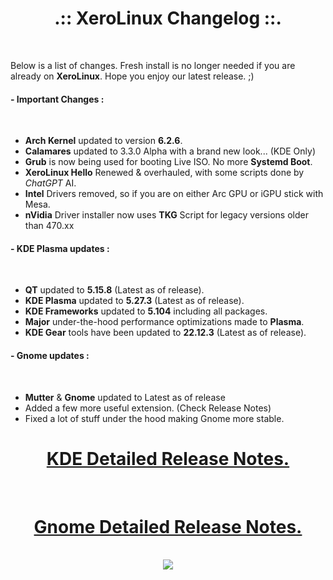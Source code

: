 # <center>.:: XeroLinux Changelog ::.</center>

<br />

Below is a list of changes. Fresh install is no longer needed if you are already on **XeroLinux**. Hope you enjoy our latest release. ;)


#### - Important Changes :
<br />

- **Arch Kernel** updated to version **6.2.6**.
- **Calamares** updated to 3.3.0 Alpha with a brand new look... (KDE Only)
- **Grub** is now being used for booting Live ISO. No more **Systemd Boot**.
- **XeroLinux Hello** Renewed & overhauled, with some scripts done by *ChatGPT* AI.
- **Intel** Drivers removed, so if you are on either Arc GPU or iGPU stick with Mesa.
- **nVidia** Driver installer now uses **TKG** Script for legacy versions older than 470.xx

#### - KDE Plasma updates :
<br />

- **QT** updated to **5.15.8** (Latest as of release).
- **KDE Plasma** updated to **5.27.3** (Latest as of release).
- **KDE Frameworks** updated to **5.104** including all packages.
- **Major** under-the-hood performance optimizations made to **Plasma**.
- **KDE Gear** tools have been updated to **22.12.3** (Latest as of release).

#### - Gnome updates :
<br />

- **Mutter** & **Gnome** updated to Latest as of release
- Added a few more useful extension. (Check Release Notes)
- Fixed a lot of stuff under the hood making Gnome more stable.

# <center><a href="https://forum.xerolinux.xyz/thread-4.html" target="_blank">KDE Detailed Release Notes.</a>
<br />

# <center><a href="https://forum.xerolinux.xyz/thread-201.html" target="_blank">Gnome Detailed Release Notes.</a>
<br />
<center> <img src="https://img.shields.io/sourceforge/dw/xerolinux.svg?style=for-the-badge&color=FD729A&labelColor=3A4986"> </center>
